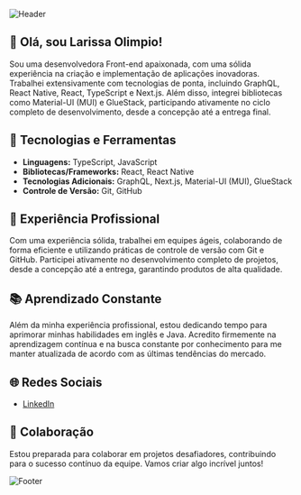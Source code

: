 

![Header](https://capsule-render.vercel.app/api?type=waving&color=ffd800&height=120&section=header)

## 👋 Olá, sou Larissa Olimpio!

Sou uma desenvolvedora Front-end apaixonada, com uma sólida experiência na criação e implementação de aplicações inovadoras. Trabalhei extensivamente com tecnologias de ponta, incluindo GraphQL, React Native, React, TypeScript e Next.js. Além disso, integrei bibliotecas como Material-UI (MUI) e GlueStack, participando ativamente no ciclo completo de desenvolvimento, desde a concepção até a entrega final.

## 🚀 Tecnologias e Ferramentas

- **Linguagens:** TypeScript, JavaScript
- **Bibliotecas/Frameworks:** React, React Native
- **Tecnologias Adicionais:** GraphQL, Next.js, Material-UI (MUI), GlueStack
- **Controle de Versão:** Git, GitHub

## 💼 Experiência Profissional

Com uma experiência sólida, trabalhei em equipes ágeis, colaborando de forma eficiente e utilizando práticas de controle de versão com Git e GitHub. Participei ativamente no desenvolvimento completo de projetos, desde a concepção até a entrega, garantindo produtos de alta qualidade.

## 📚 Aprendizado Constante

Além da minha experiência profissional, estou dedicando tempo para aprimorar minhas habilidades em inglês e Java. Acredito firmemente na aprendizagem contínua e na busca constante por conhecimento para me manter atualizada de acordo com as últimas tendências do mercado.

## 🌐 Redes Sociais

- [LinkedIn](https://www.linkedin.com/in/larissaolimpio/)

## 🤝 Colaboração

Estou preparada para colaborar em projetos desafiadores, contribuindo para o sucesso contínuo da equipe. Vamos criar algo incrível juntos!

![Footer](https://capsule-render.vercel.app/api?type=waving&color=ffd800&height=120&section=footer)




